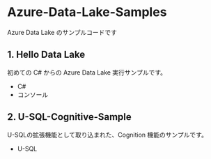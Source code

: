 # Azure-Data-Lake-Samples
Azure Data Lake のサンプルコードです

## 1. Hello Data Lake
初めての C# からの Azure Data Lake 実行サンプルです。
- C#
- コンソール

## 2. U-SQL-Cognitive-Sample
U-SQLの拡張機能として取り込まれた、Cognition 機能のサンプルです。
- U-SQL